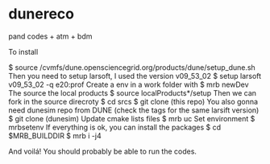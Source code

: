 # dunereco
pand codes + atm + bdm

To install

$ source /cvmfs/dune.opensciencegrid.org/products/dune/setup_dune.sh
Then you need to setup larsoft, I used the version v09_53_02
$ setup larsoft v09_53_02 -q e20:prof
Create a env in a work folder with
$ mrb newDev
The source the local products 
$ source localProducts*/setup
Then we can fork in the source direcroty
$ cd srcs
$ git clone (this repo)
You also gonna need dunesim repo from DUNE (check the tags for the same larsift version)
$ git clone (dunesim)
Update cmake lists files
$ mrb uc
Set environment
$ mrbsetenv 
If everything is ok, you can install the packages 
$ cd $MRB_BUILDDIR
$ mrb i -j4

And voilá! You should probably be able to run the codes. 

